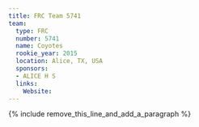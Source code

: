 ```yaml
---
title: FRC Team 5741
team:
  type: FRC
  number: 5741
  name: Coyotes
  rookie_year: 2015
  location: Alice, TX, USA
  sponsors:
  - ALICE H S
  links:
    Website:
---
```


{% include remove_this_line_and_add_a_paragraph %}